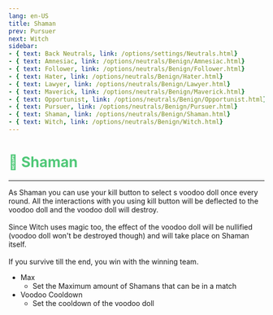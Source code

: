 ```yaml
---
lang: en-US
title: Shaman
prev: Pursuer
next: Witch
sidebar:
- { text: Back Neutrals, link: /options/settings/Neutrals.html}
- { text: Amnesiac, link: /options/neutrals/Benign/Amnesiac.html}
- { text: Follower, link: /options/neutrals/Benign/Follower.html}
- { text: Hater, link: /options/neutrals/Benign/Hater.html}
- { text: Lawyer, link: /options/neutrals/Benign/Lawyer.html}
- { text: Maverick, link: /options/neutrals/Benign/Maverick.html}
- { text: Opportunist, link: /options/neutrals/Benign/Opportunist.html}
- { text: Pursuer, link: /options/neutrals/Benign/Pursuer.html}
- { text: Shaman, link: /options/neutrals/Benign/Shaman.html}
- { text: Witch, link: /options/neutrals/Benign/Witch.html}
---
```


# <font color="#50c878">🧙 Shaman</font> <Badge text="Benign" type="tip" vertical="middle"/>
---

As Shaman you can use your kill button to select s voodoo doll once every round. All the interactions with you using kill button will be deflected to the voodoo doll and the voodoo doll will destroy.<br><br>
Since Witch uses magic too, the effect of the voodoo doll will be nullified (voodoo doll won't be destroyed though) and will take place on Shaman itself.<br><br>
If you survive till the end, you win with the winning team.
* Max
  * Set the Maximum amount of Shamans that can be in a match
* Voodoo Cooldown
  * Set the cooldown of the voodoo doll 